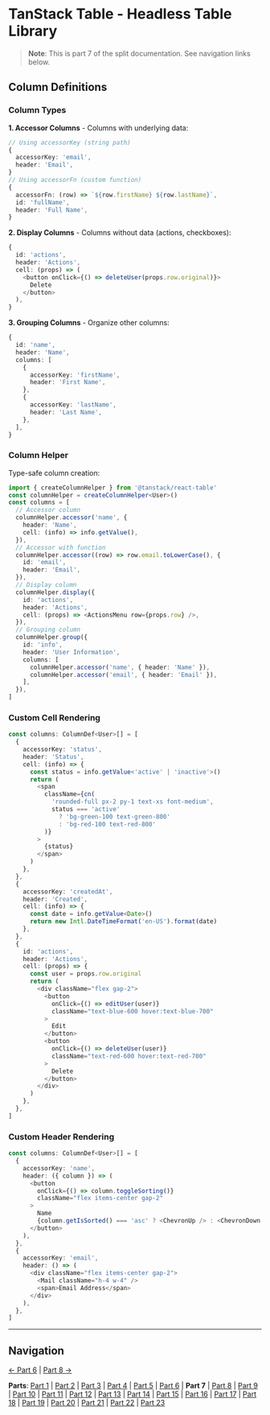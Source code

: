 # TanStack Table - Headless Table Library

> **Note**: This is part 7 of the split documentation. See navigation links below.


## Column Definitions

### Column Types
**1. Accessor Columns** - Columns with underlying data:
```typescript
// Using accessorKey (string path)
{
  accessorKey: 'email',
  header: 'Email',
}
// Using accessorFn (custom function)
{
  accessorFn: (row) => `${row.firstName} ${row.lastName}`,
  id: 'fullName',
  header: 'Full Name',
}
```
**2. Display Columns** - Columns without data (actions, checkboxes):
```typescript
{
  id: 'actions',
  header: 'Actions',
  cell: (props) => (
    <button onClick={() => deleteUser(props.row.original)}>
      Delete
    </button>
  ),
}
```
**3. Grouping Columns** - Organize other columns:
```typescript
{
  id: 'name',
  header: 'Name',
  columns: [
    {
      accessorKey: 'firstName',
      header: 'First Name',
    },
    {
      accessorKey: 'lastName',
      header: 'Last Name',
    },
  ],
}
```

### Column Helper
Type-safe column creation:
```typescript
import { createColumnHelper } from '@tanstack/react-table'
const columnHelper = createColumnHelper<User>()
const columns = [
  // Accessor column
  columnHelper.accessor('name', {
    header: 'Name',
    cell: (info) => info.getValue(),
  }),
  // Accessor with function
  columnHelper.accessor((row) => row.email.toLowerCase(), {
    id: 'email',
    header: 'Email',
  }),
  // Display column
  columnHelper.display({
    id: 'actions',
    header: 'Actions',
    cell: (props) => <ActionsMenu row={props.row} />,
  }),
  // Grouping column
  columnHelper.group({
    id: 'info',
    header: 'User Information',
    columns: [
      columnHelper.accessor('name', { header: 'Name' }),
      columnHelper.accessor('email', { header: 'Email' }),
    ],
  }),
]
```

### Custom Cell Rendering
```typescript
const columns: ColumnDef<User>[] = [
  {
    accessorKey: 'status',
    header: 'Status',
    cell: (info) => {
      const status = info.getValue<'active' | 'inactive'>()
      return (
        <span
          className={cn(
            'rounded-full px-2 py-1 text-xs font-medium',
            status === 'active'
              ? 'bg-green-100 text-green-800'
              : 'bg-red-100 text-red-800'
          )}
        >
          {status}
        </span>
      )
    },
  },
  {
    accessorKey: 'createdAt',
    header: 'Created',
    cell: (info) => {
      const date = info.getValue<Date>()
      return new Intl.DateTimeFormat('en-US').format(date)
    },
  },
  {
    id: 'actions',
    header: 'Actions',
    cell: (props) => {
      const user = props.row.original
      return (
        <div className="flex gap-2">
          <button
            onClick={() => editUser(user)}
            className="text-blue-600 hover:text-blue-700"
          >
            Edit
          </button>
          <button
            onClick={() => deleteUser(user)}
            className="text-red-600 hover:text-red-700"
          >
            Delete
          </button>
        </div>
      )
    },
  },
]
```

### Custom Header Rendering
```typescript
const columns: ColumnDef<User>[] = [
  {
    accessorKey: 'name',
    header: ({ column }) => (
      <button
        onClick={() => column.toggleSorting()}
        className="flex items-center gap-2"
      >
        Name
        {column.getIsSorted() === 'asc' ? <ChevronUp /> : <ChevronDown />}
      </button>
    ),
  },
  {
    accessorKey: 'email',
    header: () => (
      <div className="flex items-center gap-2">
        <Mail className="h-4 w-4" />
        <span>Email Address</span>
      </div>
    ),
  },
]
```
---


## Navigation

[← Part 6](./06-basic-table-setup.md) | [Part 8 →](./08-sorting.md)


**Parts**: [Part 1](./01-start.md) | [Part 2](./02-overview.md) | [Part 3](./03-why-tanstack-table-for-omnera.md) | [Part 4](./04-core-concepts.md) | [Part 5](./05-installation.md) | [Part 6](./06-basic-table-setup.md) | **Part 7** | [Part 8](./08-sorting.md) | [Part 9](./09-filtering.md) | [Part 10](./10-pagination.md) | [Part 11](./11-row-selection.md) | [Part 12](./12-column-visibility.md) | [Part 13](./13-integration-with-tanstack-query.md) | [Part 14](./14-integration-with-effectts.md) | [Part 15](./15-styling-with-tailwind-css.md) | [Part 16](./16-reusable-data-table-component-shadcnui-pattern.md) | [Part 17](./17-performance-optimization.md) | [Part 18](./18-testing.md) | [Part 19](./19-best-practices.md) | [Part 20](./20-common-pitfalls.md) | [Part 21](./21-when-to-use-tanstack-table.md) | [Part 22](./22-full-stack-integration-with-layered-architecture.md) | [Part 23](./23-references.md)